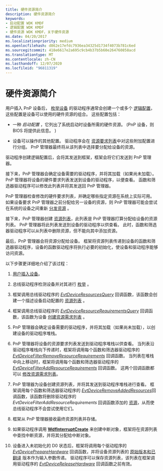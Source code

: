 ```yaml
---
title: 硬件资源简介
description: 硬件资源简介
keywords:
- 启动配置 WDK KMDF
- 逻辑配置 WDK KMDF
- 硬件资源 WDK KMDF，关于硬件资源
ms.date: 04/20/2017
ms.localizationpriority: medium
ms.openlocfilehash: d862e17efdc7936ea34325d1734f4073b781c6ed
ms.sourcegitcommit: 418e6617e2a695c9cb4b37b5b60e264760858acd
ms.translationtype: MT
ms.contentlocale: zh-CN
ms.lasthandoff: 12/07/2020
ms.locfileid: "96811319"
---
```

# <a name="introduction-to-hardware-resources"></a>硬件资源简介


用户插入 PnP 设备后， [枚举设备](enumerating-the-devices-on-a-bus.md) 的驱动程序通常会创建一个或多个 [逻辑配置](../kernel/hardware-resources.md#ddk-logical-configurations-kg)，这些配置是设备可以使用的硬件资源的组合。 这些配置包括：

-   一种 *启动配置* ，它列出了系统启动时设备所需的硬件资源。  (PnP 设备，则 BIOS 将提供此信息。 ) 

-   设备可以操作的其他配置。 驱动程序会在 [资源要求列表](../kernel/hardware-resources.md)中对这些附加配置进行分组。 PnP 管理器最终将从该列表中选择要分配给设备的资源。

驱动程序创建逻辑配置后，会将其发送到框架，框架会将它们发送到 PnP 管理器。

接下来，PnP 管理器会确定设备需要的驱动程序，并将其加载（如果尚未加载）。 PnP 管理器将设备的硬件要求列表发送到设备的驱动程序，以便查看。 函数和筛选器驱动程序可以修改此列表并将其发送回 PnP 管理器。

PnP 管理器检查修改的硬件要求列表，并确定哪些指定资源在系统上实际可用。 如果设备要求 PnP 管理器之前分配给另一设备的资源，则 PnP 管理器可能会尝试在系统的设备之间重新 [分发资源](handling-requests-to-stop-a-device.md#redistributing-resources) 。

接下来，PnP 管理器创建 [资源列表](../kernel/hardware-resources.md)，此列表是 PnP 管理器打算分配给设备的资源列表。 PnP 管理器将此列表发送到设备的驱动程序以供查看。 此时，函数和筛选器驱动程序可以从列表中删除资源，但不能向其中添加资源。

最后，PnP 管理器会将资源分配给设备。 框架将资源列表传递到设备的函数和筛选器驱动程序，设备的函数驱动程序将执行必要的初始化，使设备和驱动程序能够访问资源。

以下步骤更详细地介绍了该过程：

1.  [用户插入设备](a-user-plugs-in-a-device.md)。

2.  总线驱动程序检测设备并对其进行 [枚举](enumerating-the-devices-on-a-bus.md) 。

3.  框架调用总线驱动程序的 [*EvtDeviceResourcesQuery*](/windows-hardware/drivers/ddi/wdfpdo/nc-wdfpdo-evt_wdf_device_resources_query) 回调函数，该函数会创建一个描述设备启动配置的 [资源列表](creating-a-resource-list-for-a-boot-configuration.md) 。

4.  框架调用总线驱动程序的 [*EvtDeviceResourceRequirementsQuery*](/windows-hardware/drivers/ddi/wdfpdo/nc-wdfpdo-evt_wdf_device_resource_requirements_query) 回调函数，该函数为设备 [创建资源需求列表](creating-a-resource-requirements-list.md) 。

5.  PnP 管理器会确定设备需要的驱动程序，并将其加载（如果尚未加载），以创建设备的驱动程序堆栈。

6.  PnP 管理器将设备的资源要求列表发送到驱动程序堆栈以供查看。 当列表沿驱动程序堆栈向下传递时，框架将调用每个函数和筛选器驱动程序的 [*EvtDeviceFilterRemoveResourceRequirements*](/windows-hardware/drivers/ddi/wdffdo/nc-wdffdo-evt_wdf_device_filter_resource_requirements) 回调函数。 当列表在堆栈中向上移动时，框架将调用每个函数和筛选器驱动程序的 [*EvtDeviceFilterAddResourceRequirements*](/windows-hardware/drivers/ddi/wdffdo/nc-wdffdo-evt_wdf_device_filter_resource_requirements) 回调函数。 这两个回调函数都可以 [修改资源需求列表](modifying-a-resource-requirements-list.md)。

7.  PnP 管理器为设备创建资源列表，并将其发送到驱动程序堆栈进行查看。 框架调用每个函数和筛选器驱动程序的 [*EvtDeviceRemoveAddedResources*](/windows-hardware/drivers/ddi/wdffdo/nc-wdffdo-evt_wdf_device_remove_added_resources)回调函数，该函数将删除驱动程序的 *EvtDeviceFilterAddResourceRequirements* 回调函数添加的 [资源](modifying-a-resource-list.md)，从而使总线驱动程序不会尝试使用它们。

8.  框架从 PnP 管理器接收最终资源列表并存储。

9.  如果驱动程序调用 [**WdfInterruptCreate**](/windows-hardware/drivers/ddi/wdfinterrupt/nf-wdfinterrupt-wdfinterruptcreate) 来创建中断对象，框架将在资源列表中查找中断资源，并将其分配给中断对象。

10. 设备进入未初始化的 D0 状态后，框架将调用每个驱动程序的 [*EvtDevicePrepareHardware*](/windows-hardware/drivers/ddi/wdfdevice/nc-wdfdevice-evt_wdf_device_prepare_hardware) 回调函数，并将设备资源列表的 [原始版本和已翻译](raw-and-translated-resources.md) 版本作为输入参数传递。 驱动程序可以保存资源列表，该列表在框架调用驱动程序的 [*EvtDeviceReleaseHardware*](/windows-hardware/drivers/ddi/wdfdevice/nc-wdfdevice-evt_wdf_device_release_hardware) 回调函数之前有效。

 

